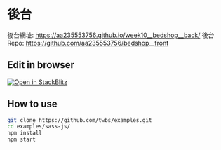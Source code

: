 # 後台

後台網址: https://aa235553756.github.io/week10__bedshop__back/
後台Repo: https://github.com/aa235553756/bedshop__front

## Edit in browser

[![Open in StackBlitz](https://developer.stackblitz.com/img/open_in_stackblitz.svg)](https://stackblitz.com/github/twbs/examples/tree/main/sass-js?file=index.html)

## How to use

```sh
git clone https://github.com/twbs/examples.git
cd examples/sass-js/
npm install
npm start
```
